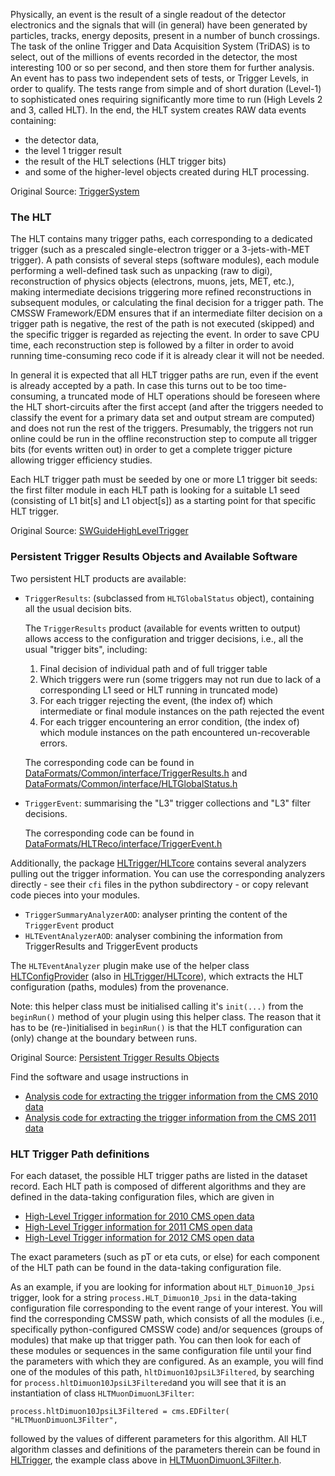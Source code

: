 Physically, an event is the result of a single readout of the detector electronics and the signals that will (in general) have been generated by particles, tracks, energy deposits, present in a number of bunch crossings. The task of the online Trigger and Data Acquisition System (TriDAS) is to select, out of the millions of events recorded in the detector, the most interesting 100 or so per second, and then store them for further analysis. An event has to pass two independent sets of tests, or Trigger Levels, in order to qualify. The tests range from simple and of short duration (Level-1) to sophisticated ones requiring significantly more time to run (High Levels 2 and 3, called HLT). In the end, the HLT system creates RAW data events containing:

- the detector data,
- the level 1 trigger result
- the result of the HLT selections (HLT trigger bits)
- and some of the higher-level objects created during HLT processing.

Original Source: [TriggerSystem](https://twiki.cern.ch/twiki/bin/view/CMSPublic/WorkBookCMSSWFramework#TriggerSystem "TriggerSystem")


### The HLT

The HLT contains many trigger paths, each corresponding to a dedicated trigger (such as a prescaled single-electron trigger or a 3-jets-with-MET trigger). A path consists of several steps (software modules), each module performing a well-defined task such as unpacking (raw to digi), reconstruction of physics objects (electrons, muons, jets, MET, etc.), making intermediate decisions triggering more refined reconstructions in subsequent modules, or calculating the final decision for a trigger path. The CMSSW Framework/EDM ensures that if an intermediate filter decision on a trigger path is negative, the rest of the path is not executed (skipped) and the specific trigger is regarded as rejecting the event. In order to save CPU time, each reconstruction step is followed by a filter in order to avoid running time-consuming reco code if it is already clear it will not be needed.

In general it is expected that all HLT trigger paths are run, even if the event is already accepted by a path. In case this turns out to be too time-consuming, a truncated mode of HLT operations should be foreseen where the HLT short-circuits after the first accept (and after the triggers needed to classify the event for a primary data set and output stream are computed) and does not run the rest of the triggers. Presumably, the triggers not run online could be run in the offline reconstruction step to compute all trigger bits (for events written out) in order to get a complete trigger picture allowing trigger efficiency studies.

Each HLT trigger path must be seeded by one or more L1 trigger bit seeds: the first filter module in each HLT path is looking for a suitable L1 seed (consisting of L1 bit[s] and L1 object[s]) as a starting point for that specific HLT trigger.

Original Source: [SWGuideHighLevelTrigger](https://twiki.cern.ch/twiki/bin/view/CMSPublic/SWGuideHighLevelTrigger#How_it_works "SWGuideHighLevelTrigger")

### Persistent Trigger Results Objects and Available Software

Two persistent HLT products are available:

- `TriggerResults`: (subclassed from `HLTGlobalStatus` object), containing
all the usual decision bits.

    The `TriggerResults` product (available for events written to output)
allows access to the configuration and trigger decisions, i.e.,
all the usual "trigger bits", including:

    1. Final decision of individual path and of full trigger table
    2. Which triggers were run (some triggers may not run due to lack of a corresponding L1 seed or HLT running in truncated mode)
    3. For each trigger rejecting the event, (the index of) which intermediate or final module instances on the path rejected the event
    4. For each trigger encountering an error condition, (the index of) which module instances on the path encountered un-recoverable errors.

    The corresponding code can be found in [DataFormats/Common/interface/TriggerResults.h](https://github.com/cms-sw/cmssw/blob/CMSSW_5_3_X/DataFormats/Common/interface/TriggerResults.h "TriggerResults.h") and [DataFormats/Common/interface/HLTGlobalStatus.h](https://github.com/cms-sw/cmssw/blob/CMSSW_5_3_X/DataFormats/Common/interface/HLTGlobalStatus.h "HLTGlobalStatus.h")

- `TriggerEvent`: summarising the "L3" trigger collections and "L3" filter decisions.

    The corresponding code can be found in [DataFormats/HLTReco/interface/TriggerEvent.h](https://github.com/cms-sw/cmssw/blob/CMSSW_5_3_X/DataFormats/HLTReco/interface/TriggerEvent.h "TriggerEvent.h")

Additionally, the package [HLTrigger/HLTcore](htts://github.com/cms-sw/cmssw/tree/CMSSW_5_3_X/HLTrigger/HLTcore "HLTrigger/HLTcore") contains several
analyzers pulling out the trigger information.
You can use the corresponding analyzers directly - see their `cfi` files in
the python subdirectory - or copy relevant code pieces into your modules.

- `TriggerSummaryAnalyzerAOD`: analyser printing the content of the `TriggerEvent` product
- `HLTEventAnalyzerAOD`: analyser combining the information from TriggerResults and TriggerEvent products

The `HLTEventAnalyzer` plugin make use of the helper class [HLTConfigProvider](https://github.com/cms-sw/cmssw/blob/CMSSW_5_3_X/HLTrigger/HLTcore/interface/HLTConfigProvider.h "HLTConfigProvider") (also in [HLTrigger/HLTcore](https://github.com/cms-sw/cmssw/tree/CMSSW_5_3_X/HLTrigger/HLTcore "HLTrigger/HLTcore")), which extracts the HLT configuration (paths, modules) from the provenance.

Note: this helper class must be initialised calling it's `init(...)`
from the `beginRun()` method of your plugin using this helper class. The reason
that it has to be (re-)initialised in `beginRun()` is that the HLT
configuration can (only) change at the boundary between runs.

Original Source: [Persistent Trigger Results Objects](https://twiki.cern.ch/twiki/bin/view/CMSPublic/SWGuideHighLevelTrigger#Persistent_Trigger_Results_Objec "Persistent Trigger Results Objects")

Find the software and usage instructions in

- [Analysis code for extracting the trigger information from the CMS 2010 data](/record/5003)
- [Analysis code for extracting the trigger information from the CMS 2011 data](/record/5004)

### HLT Trigger Path definitions

For each dataset, the possible HLT trigger paths are listed in the dataset record. Each HLT path is composed of different algorithms and they are defined in the data-taking configuration files, which are given in 

- [High-Level Trigger information for 2010 CMS open data](/record/FIXME)
- [High-Level Trigger information for 2011 CMS open data](/record/1700)
- [High-Level Trigger information for 2012 CMS open data](/record/1701)

The exact parameters (such as pT or eta cuts, or else) for each component of the HLT path can be found in the data-taking configuration file.

As an example, if you are looking for information about `HLT_Dimuon10_Jpsi` trigger, look for a string `process.HLT_Dimuon10_Jpsi`
in the data-taking configuration file corresponding to the event range of your interest. 
You will find the corresponding CMSSW path, which consists of all the modules (i.e., specifically python-configured CMSSW code) 
and/or sequences (groups of modules) that make up that trigger path. 
You can then look for each of these modules or sequences in the same configuration file until your find 
the parameters with which they are configured.
As an example, you will find one of the modules of this path, `hltDimuon10JpsiL3Filtered`, by searching for
`process.hltDimuon10JpsiL3Filtered`and you will see that it is an instantiation of class `HLTMuonDimuonL3Filter`:

`process.hltDimuon10JpsiL3Filtered = cms.EDFilter( "HLTMuonDimuonL3Filter",`

followed by the values of different parameters for this algorithm.
All HLT algorithm classes and definitions of the parameters therein can be found in
[HLTrigger](https://github.com/cms-sw/cmssw/tree/CMSSW_5_3_X/HLTrigger "HLTrigger"), the example class above in 
[HLTMuonDimuonL3Filter.h](https://github.com/cms-sw/cmssw/blob/CMSSW_5_3_X/HLTrigger/Muon/interface/HLTMuonDimuonL3Filter.h "HLTMuonDimuonL3Filter.h"). 

